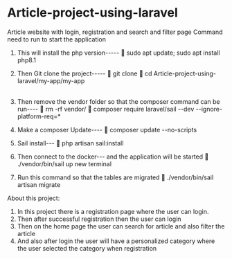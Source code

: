 # Article-project-using-laravel
Article website with login, registration and search and filter page 
Command need to run to start the application

1. This will install the php version-----
	sudo apt update; sudo apt install php8.1
2. Then Git clone the project-----
	git clone 
	cd Article-project-using-laravel/my-app/my-app	
 

3. Then remove the vendor folder so that the composer command can be run----
	rm -rf vendor/
	composer require laravel/sail --dev --ignore-platform-req=*
4. Make a composer Update----
	composer update --no-scripts
5. Sail install---
	php artisan sail:install
6. Then connect to the docker--- and the application will be started
	./vendor/bin/sail up
new terminal
7. Run this command so that the tables are migrated
	./vendor/bin/sail artisan migrate



About this project:
1. In this project there is a registration page where the user can login.
2. Then after successful registration then the user can login 
3. Then on the home page the user can search for article and also filter the article 
4. And also after login the user will have a personalized category where the user selected the category when registration 


